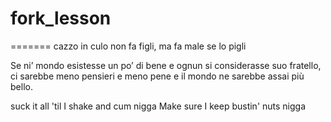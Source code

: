 # fork_lesson

=======
cazzo in culo non fa figli, ma fa male se lo pigli

Se ni’ mondo esistesse un po’ di bene
e ognun si considerasse suo fratello,
ci sarebbe meno pensieri e meno pene
e il mondo ne sarebbe assai più bello.

suck it all 'til I shake and cum nigga
Make sure I keep bustin' nuts nigga
